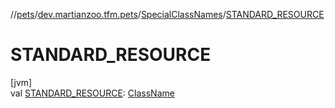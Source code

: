 //[pets](../../../index.md)/[dev.martianzoo.tfm.pets](../index.md)/[SpecialClassNames](index.md)/[STANDARD_RESOURCE](-s-t-a-n-d-a-r-d_-r-e-s-o-u-r-c-e.md)

# STANDARD_RESOURCE

[jvm]\
val [STANDARD_RESOURCE](-s-t-a-n-d-a-r-d_-r-e-s-o-u-r-c-e.md): [ClassName](../../dev.martianzoo.tfm.pets.ast/-class-name/index.md)
